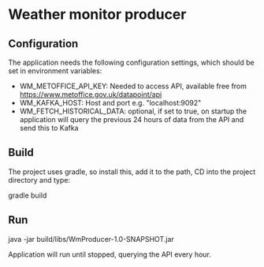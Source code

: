 # Weather monitor producer

## Configuration

The application needs the following configuration settings, which should be set in environment variables:

 - WM_METOFFICE_API_KEY: Needed to access API, available free from https://www.metoffice.gov.uk/datapoint/api
 - WM_KAFKA_HOST: Host and port e.g. "localhost:9092"
 - WM_FETCH_HISTORICAL_DATA: optional, if set to true, on startup the application will query the previous 24 hours of data from the API and send this to Kafka
 
## Build

The project uses gradle, so install this, add it to the path, CD into the project directory and type:

gradle build

## Run

java -jar build/libs/WmProducer-1.0-SNAPSHOT.jar

Application will run until stopped, querying the API every hour. 
